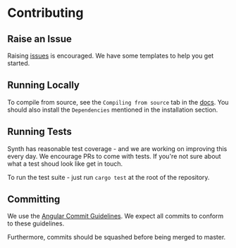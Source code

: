 # Contributing

## Raise an Issue

Raising [issues](https://github.com/getsynth/synth/issues) is encouraged. We have some templates to help you get started.

## Running Locally

To compile from source, see the `Compiling from source` tab in the [docs](https://getsynth.github.io/synth/hello-world). You should also install the `Dependencies` mentioned in the installation section.

## Running Tests

Synth has reasonable test coverage - and we are working on improving this every day. We encourage PRs to come with tests. If you're not sure about what a test shoud look like get in touch.

To run the test suite - just run `cargo test` at the root of the repository.

## Committing

 We use the [Angular Commit Guidelines](https://github.com/angular/angular/blob/master/CONTRIBUTING.md#commit). We expect all commits to conform to these guidelines.
 
 Furthermore, commits should be squashed before being merged to master.
 



